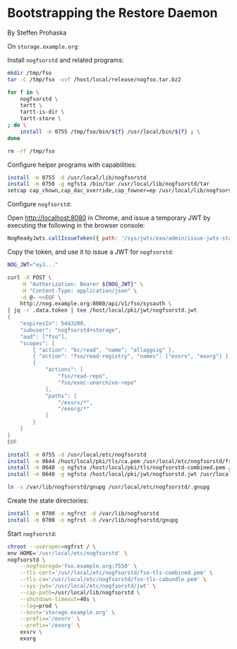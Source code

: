 # Bootstrapping the Restore Daemon
By Steffen Prohaska
<!--@@VERSIONINC@@-->

On `storage.example.org`:

Install `nogfsorstd` and related programs:

```bash
mkdir /tmp/fso
tar -C /tmp/fso -xvf /host/local/release/nogfso.tar.bz2

for f in \
    nogfsorstd \
    tartt \
    tartt-is-dir \
    tartt-store \
; do \
    install -m 0755 /tmp/fso/bin/${f} /usr/local/bin/${f} ; \
done

rm -rf /tmp/fso
```

Configure helper programs with capabilities:

```bash
install -m 0755 -d /usr/local/lib/nogfsorstd
install -m 0750 -g ngfsta /bin/tar /usr/local/lib/nogfsorstd/tar
setcap cap_chown,cap_dac_override,cap_fowner=ep /usr/local/lib/nogfsorstd/tar
```

Configure `nogfsorstd`:

Open <http://localhost:8080> in Chrome, and issue a temporary JWT by executing
the following in the browser console:

```javascript
NogReadyJwts.callIssueToken({ path: '/sys/jwts/exo/admin/issue-jwts-stad' }, console.log);
```

Copy the token, and use it to issue a JWT for `nogfsorstd`:

```bash
NOG_JWT="eyJ..."

curl -X POST \
    -H "Authorization: Bearer ${NOG_JWT}" \
    -H "Content-Type: application/json" \
    -d @- <<EOF \
    http://nog.example.org:8080/api/v1/fso/sysauth \
| jq -r .data.token | tee /host/local/pki/jwt/nogfsorstd.jwt
{
    "expiresIn": 5443200,
    "subuser": "nogfsorstd+storage",
    "aud": ["fso"],
    "scopes": [
        { "action": "bc/read", "name": "allaggsig" },
        { "action": "fso/read-registry", "names": ["exsrv", "exorg"] },
        {
            "actions": [
                "fso/read-repo",
                "fso/exec-unarchive-repo"
            ],
            "paths": [
                "/exsrv/*",
                "/exorg/*"
            ]
        }
    ]
}
EOF
```

```bash
install -m 0755 -d /usr/local/etc/nogfsorstd
install -m 0644 /host/local/pki/tls/ca.pem /usr/local/etc/nogfsorstd/fso-tls-cabundle.pem
install -m 0640 -g ngfsta /host/local/pki/tls/nogfsorstd-combined.pem /usr/local/etc/nogfsorstd/fso-tls-combined.pem
install -m 0640 -g ngfsta /host/local/pki/jwt/nogfsorstd.jwt /usr/local/etc/nogfsorstd/jwt

ln -s /var/lib/nogfsorstd/gnupg /usr/local/etc/nogfsorstd/.gnupg
```

Create the state directories:

```bash
install -m 0700 -o ngfrst -d /var/lib/nogfsorstd
install -m 0700 -o ngfrst -d /var/lib/nogfsorstd/gnupg
```

Start `nogfsorstd`:

```bash
chroot --userspec=ngfrst / \
env HOME='/usr/local/etc/nogfsorstd' \
nogfsorstd \
    --nogfsoregd='fso.example.org:7550' \
    --tls-cert='/usr/local/etc/nogfsorstd/fso-tls-combined.pem' \
    --tls-ca='/usr/local/etc/nogfsorstd/fso-tls-cabundle.pem' \
    --sys-jwt='/usr/local/etc/nogfsorstd/jwt' \
    --cap-path=/usr/local/lib/nogfsorstd \
    --shutdown-timeout=40s \
    --log=prod \
    --host='storage.example.org' \
    --prefix='/exsrv' \
    --prefix='/exorg' \
    exsrv \
    exorg
```
